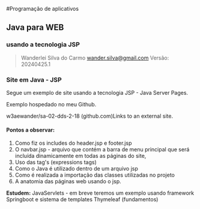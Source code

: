 #Programação de aplicativos
## Java para WEB
### usando a tecnologia JSP

>
> Wanderlei Silva do Carmo <wander.silva@gmail.com>
> Versão: 20240425.1
>

### Site em Java - JSP


Segue um exemplo de site usando a tecnologia JSP - Java Server Pages.

Exemplo hospedado no meu Github.

w3aewander/sa-02-dds-2-18 (github.com)Links to an external site.


#### Pontos a observar:

 

1. Como fiz os includes do header.jsp e footer.jsp
3. O navbar.jsp - arquivo que contém a barra de menu principal que será incluída dinamicamente em todas as páginas do site,
3. Uso das tag's (expressions  tags)
4. Como o Java é utilizado dentro de um arquivo jsp
5. Como é realizada a importação das classes utilizadas no projeto
6. A anatomia das páginas web usando o jsp.


**Estudem:** JavaServlets  - em breve teremos um exemplo usando framework Springboot e sistema de templates Thymeleaf (fundamentos)